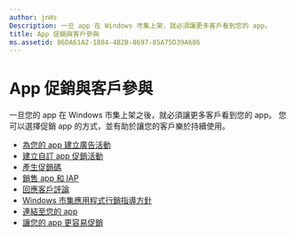 ```yaml
---
author: jnHs
Description: 一旦 app 在 Windows 市集上架，就必須讓更多客戶看到您的 app。
title: App 促銷與客戶參與
ms.assetid: 86DA61A2-1B84-4B2B-8697-85A75D39A686
---
```


# App 促銷與客戶參與


一旦您的 app 在 Windows 市集上架之後，就必須讓更多客戶看到您的 app。 您可以選擇促銷 app 的方式，並有助於讓您的客戶樂於持續使用。

-   [為您的 app 建立廣告活動](create-an-ad-campaign-for-your-app.md)
-   [建立自訂 app 促銷活動](create-a-custom-app-promotion-campaign.md)
-   [產生促銷碼](generate-promotional-codes.md)
-   [銷售 app 和 IAP](put-apps-and-iaps-on-sale.md)
-   [回應客戶評論](respond-to-customer-reviews.md)
-   [Windows 市集應用程式行銷指導方針](app-marketing-guidelines.md)
-   [連結至您的 app](link-to-your-app.md)
-   [讓您的 app 更容易促銷](make-your-app-easier-to-promote.md)

 

 






<!--HONumber=May16_HO2-->


